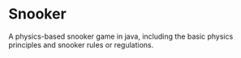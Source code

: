 # Snooker
A physics-based snooker game in java, including the basic physics principles and snooker rules or regulations.
